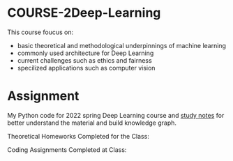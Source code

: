 # COURSE-2Deep-Learning

This course foucus on:
- basic theoretical and methodological underpinnings of machine learning
- commonly used architecture for Deep Learning
- current challenges such as ethics and fairness
- specilized applications such as computer vision

# Assignment

My Python code for 2022 spring Deep Learning course and [study notes](https://github.com/tinghe14/COURSE-2Deep-Learning/blob/main/Study%20Note.md) for better understand the material and build knowledge graph.

Theoretical Homeworks Completed for the Class:

Coding Assignments Completed at Class:
